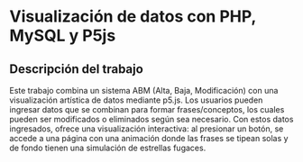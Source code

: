 # Visualización de datos con PHP, MySQL y P5js

## Descripción del trabajo
Este trabajo combina un sistema ABM (Alta, Baja, Modificación) con una visualización artística de datos mediante p5.js. Los usuarios pueden ingresar datos que se combinan para formar frases/conceptos, los cuales pueden ser modificados o eliminados según sea necesario. Con estos datos ingresados, ofrece una visualización interactiva: al presionar un botón, se accede a una página con una animación donde las frases se tipean solas y de fondo tienen una simulación de estrellas fugaces.
